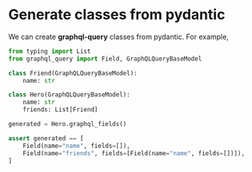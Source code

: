 # Generate classes from pydantic

We can create **graphql-query** classes from pydantic. For example,

```python
from typing import List
from graphql_query import Field, GraphQLQueryBaseModel

class Friend(GraphQLQueryBaseModel):
    name: str

class Hero(GraphQLQueryBaseModel):
    name: str
    friends: List[Friend]

generated = Hero.graphql_fields()

assert generated == [
    Field(name="name", fields=[]),
    Field(name="friends", fields=[Field(name="name", fields=[])]),
]
```
